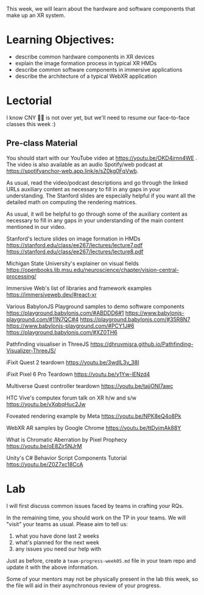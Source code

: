 This week, we will learn about the hardware and software components that make up an XR system.

# Learning Objectives:
- describe common hardware components in XR devices
- explain the image formation process in typical XR HMDs
- describe common software components in immersive applications
- describe the architecture of a typical WebXR application

# Lectorial

I know CNY :tangerine::tangerine: is not over yet, but we'll need to resume our face-to-face classes this week :)

## Pre-class Material
You should start with our YouTube video at https://youtu.be/OKD4jrnn4WE . 
The video is also available as an audio Spotify/web podcast at https://spotifyanchor-web.app.link/e/sZ0kg0FqVwb.

As usual, read the video/podcast descriptions and go through the linked URLs auxiliary content as necessary to fill in any gaps in your understanding. The Stanford slides are especially helpful if you want all the detailed math on computing the rendering matrices.

As usual, it will be helpful to go through some of the auxiliary content as necessary to fill in any gaps in your understanding of the main content mentioned in our video.

Stanford's lecture slides on image formation in HMDs
https://stanford.edu/class/ee267/lectures/lecture7.pdf
https://stanford.edu/class/ee267/lectures/lecture8.pdf

Michigan State University's explainer on visual fields
https://openbooks.lib.msu.edu/neuroscience/chapter/vision-central-processing/

Immersive Web's list of libraries and framework examples
https://immersiveweb.dev/#react-xr

Various BabylonJS Playground samples to demo software components
https://playground.babylonjs.com/#ABDDD6#1
https://www.babylonjs-playground.com/#11N7QC#4
https://playground.babylonjs.com/#35R8N7
https://www.babylonjs-playground.com/#PCY1J#6
https://playground.babylonjs.com/#XZ0TH6

Pathfinding visualiser in ThreeJS
https://dhruvmisra.github.io/Pathfinding-Visualizer-ThreeJS/

iFixit Quest 2 teardown
https://youtu.be/3wdlL3v_38I

iFixit Pixel 6 Pro Teardown
https://youtu.be/y1Yw-lENzd4

Multiverse Quest controller teardown
https://youtu.be/tajjONI7awc

HTC Vive's computex forum talk on XR h/w and s/w
https://youtu.be/vXqbqHuc2Jw

Foveated rendering example by Meta
https://youtu.be/NPK8eQ4o8Pk

WebXR AR samples by Google Chrome
https://youtu.be/ttDyimAk88Y

What is Chromatic Aberration by Pixel Prophecy
https://youtu.be/oE8Zjr5NJrM

Unity's C# Behavior Script Components Tutorial
https://youtu.be/Z0Z7xc18CcA

# Lab

I will first discuss common issues faced by teams in crafting your RQs.

In the remaining time, you should work on the TP in your teams. We will "visit" your teams as usual. Please aim to tell us:
1. what you have done last 2 weeks
2. what's planned for the next week
3. any issues you need our help with

Just as before, create a `team-progress-week05.md` file in your team repo and update it with the above information.

Some of your mentors may not be physically present in the lab this week, so the file will aid in their asynchronous review of your progress.
